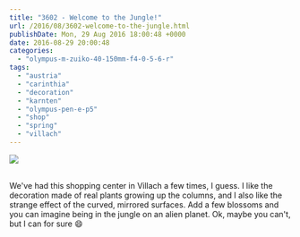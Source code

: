 ```yaml
---
title: "3602 - Welcome to the Jungle!"
url: /2016/08/3602-welcome-to-the-jungle.html
publishDate: Mon, 29 Aug 2016 18:00:48 +0000
date: 2016-08-29 20:00:48
categories: 
  - "olympus-m-zuiko-40-150mm-f4-0-5-6-r"
tags: 
  - "austria"
  - "carinthia"
  - "decoration"
  - "karnten"
  - "olympus-pen-e-p5"
  - "shop"
  - "spring"
  - "villach"
---
```

<div class="container">
<div class="center"><a target="_blank" href="https://d25zfm9zpd7gm5.cloudfront.net/1200x1200/2016/20160430_073954_lr.jpg"><img class="webfeedsFeaturedVisual" src="https://d25zfm9zpd7gm5.cloudfront.net/0600x0600/2016/20160430_073954_lr.jpg" /></a></div>
</div>
<br />

We've had this shopping center in Villach a few times, I guess. I like the decoration made of real plants growing up the columns, and I also like the strange effect of the curved, mirrored surfaces. Add a few blossoms and you can imagine being in the jungle on an alien planet. Ok, maybe you can't, but I can for sure 😄
